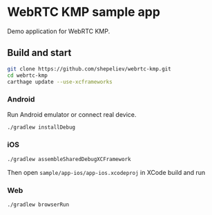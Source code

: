 # WebRTC KMP sample app

Demo application for WebRTC KMP.

## Build and start

```bash
git clone https://github.com/shepeliev/webrtc-kmp.git
cd webrtc-kmp
carthage update --use-xcframeworks
```

### Android

Run Android emulator or connect real device.

```bash
./gradlew installDebug
```

### iOS

```bash
./gradlew assembleSharedDebugXCFramework
```

Then open `sample/app-ios/app-ios.xcodeproj` in XCode build and run

### Web

```bash
./gradlew browserRun
```

